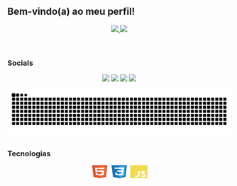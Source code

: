 
## Bem-vindo(a) ao meu perfil!

<div align="center">
  <a href="https://github.com/imath5">
    <img height="150em" src="https://github-readme-stats.vercel.app/api?username=imath5&count_private=true&include_all_commits=true&show_icons=true&theme=merko&hide_border=false&show_owner=true"/>
    <img height="150em" src="https://github-readme-stats.vercel.app/api/top-langs/?username=imath5&theme=merko&hide_border=false&&layout=compact"/>
  </a>
</div>
<div style="display: inline_block"><br> 
 <br>

### Socials
 
<div align="center"> 
  <a href="https://instagram.com/carvalhomaths" target="_blank"><img src="https://img.shields.io/badge/-Instagram-%23E4405F?style=for-the-badge&logo=instagram&logoColor=white" target="_blank"></a>
 <a href="https://open.spotify.com/user/12152102031?si=a10e929667b0449c" target="_blank"><img src="https://img.shields.io/badge/Spotify-1ED760?&style=for-the-badge&logo=spotify&logoColor=white" target="_blank"></a>
  <a href="mailto:matheusdocarvalho@gmail.com"><img src="https://img.shields.io/badge/-Gmail-%23333?style=for-the-badge&logo=gmail&logoColor=white" target="_blank"></a>
  <a href="https://www.linkedin.com/in/matheusscarvalho/" target="_blank"><img src="https://img.shields.io/badge/-LinkedIn-%230077B5?style=for-the-badge&logo=linkedin&logoColor=white" target="_blank"></a> 
</div>

  ![Snake animation](https://github.com/imath5/imath5/blob/output/github-contribution-grid-snake.svg)


### Tecnologias
<div align="center">
  <img align="center" alt="HTML" height="30" width="40" src="https://raw.githubusercontent.com/devicons/devicon/master/icons/html5/html5-original.svg">
  <img align="center" alt="CSS" height="30" width="40" src="https://raw.githubusercontent.com/devicons/devicon/master/icons/css3/css3-original.svg">
  <img align="center" alt="Js" height="30" width="40" src="https://raw.githubusercontent.com/devicons/devicon/master/icons/javascript/javascript-plain.svg">
</div>
</div>
